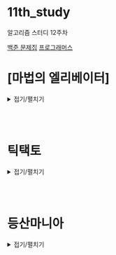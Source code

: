# 11th_study

알고리즘 스터디 12주차

[백준 문제집](https://www.acmicpc.net/workbook/view/17214)
[프로그래머스](https://school.programmers.co.kr/learn/courses/30/lessons/148653)

# [마법의 엘리베이터]

<details>
<summary>접기/펼치기</summary>
<div markdown="1">

### [민웅](<./마법의 엘리베이터/민웅.py>)

```py


```

### [병국](<./마법의 엘리베이터/병국.py>)

```py

```

### [상미](<./마법의 엘리베이터/상미.py>)

```py

```

### [서희](<./마법의 엘리베이터/서희.py>)

```py

```

### [성구](<./마법의 엘리베이터/성구.py>)

```py

```

</div>

</details>

<br><br>

# 틱택토

<details>
<summary>접기/펼치기</summary>
<div markdown="1">

## [민웅](<./틱택토/민웅.py>)

```py

```

## [병국](<./틱택토/병국.py>)

```py

```

## [상미](<./틱택토/상미.py>)

```py

```

## [서희](<./틱택토/서희.py>)

```py

```

## [성구](<./틱택토/성구.py>)

```py

```

</div>

</details>

<br><br>

# 등산마니아

<details>
<summary>접기/펼치기</summary>
<div markdown="1">

## [민웅](<./등산마니아/민웅.py>)

```py


```

## [병국](<./등산마니아/병국.py>)

```py

```

## [상미](<./등산마니아/상미.py>)

```py

```

## [서희](<./등산마니아/서희.py>)

```py

```

## [성구](<./등산마니아/성구.py>)

```py

```

</div>

</details>

